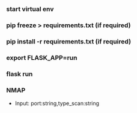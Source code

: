 ### start virtual env

### pip freeze > requirements.txt (if required)
### pip install -r requirements.txt (if required)

### export FLASK_APP=run
### flask run


### NMAP
- Input: port:string,type_scan:string
